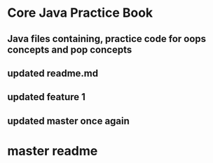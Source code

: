 # Core Java Practice Book
## Java files containing, practice code for oops concepts and pop concepts
## updated readme.md
## updated feature 1
## updated master once again
# master readme

